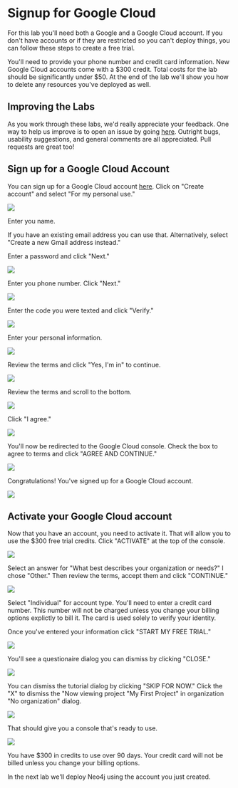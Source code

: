 # Signup for Google Cloud
For this lab you'll need both a Google and a Google Cloud account.  If you don't have accounts or if they are restricted so you can't deploy things, you can follow these steps to create a free trial.

You'll need to provide your phone number and credit card information.  New Google Cloud accounts come with a $300 credit. Total costs for the lab should be significantly under $50. At the end of the lab we'll show you how to delete any resources you've deployed as well.

## Improving the Labs
As you work through these labs, we'd really appreciate your feedback.  One way to help us improve is to open an issue by going [here](https://github.com/neo4j-partners/hands-on-lab-neo4j-and-vertex-ai/issues).  Outright bugs, usability suggestions, and general comments are all appreciated.  Pull requests are great too!

## Sign up for a Google Cloud Account
You can sign up for a Google Cloud account [here](https://console.cloud.google.com/). Click on "Create account" and select "For my personal use."

![](images/01-newaccount.png)

Enter you name.  

If you have an existing email address you can use that.  Alternatively, select "Create a new Gmail address instead."  

Enter a password and click "Next."

![](images/02-newaccount.png)

Enter you phone number.  Click "Next."

![](images/03-phone.png)

Enter the code you were texted and click "Verify."

![](images/04-verify.png)

Enter your personal information.

![](images/05-personal.png)

Review the terms and click "Yes, I'm in" to continue.

![](images/06-getmore.png)

Review the terms and scroll to the bottom.

![](images/07-terms.png)

Click "I agree."

![](images/08-terms.png)

You'll now be redirected to the Google Cloud console.  Check the box to agree to terms and click "AGREE AND CONTINUE."

![](images/09-terms.png)

Congratulations!  You've signed up for a Google Cloud account.

![](images/10-console.png)

## Activate your Google Cloud account
Now that you have an account, you need to activate it.  That will allow you to use the $300 free trial credits.  Click "ACTIVATE" at the top of the console.

![](images/10-console.png)

Select an answer for "What best describes your organization or needs?"  I chose "Other." Then review the terms, accept them and click "CONTINUE."

![](images/11-activate.png)

Select "Individual" for account type.  You'll need to enter a credit card number.  This number will not be charged unless you change your billing options explictly to bill it.  The card is used solely to verify your identity.

Once you've entered your information click "START MY FREE TRIAL."

![](images/12-activate.png)

You'll see a questionaire dialog you can dismiss by clicking "CLOSE."

![](images/13-welcome.png)

You can dismiss the tutorial dialog by clicking "SKIP FOR NOW."  Click the "X" to dismiss the "Now viewing project "My First Project" in organization "No organization" dialog.

![](images/14-welcome.png)

That should give you a console that's ready to use.  

![](images/15-console.png)

You have $300 in credits to use over 90 days.  Your credit card will not be billed unless you change your billing options.

In the next lab we'll deploy Neo4j using the account you just created.